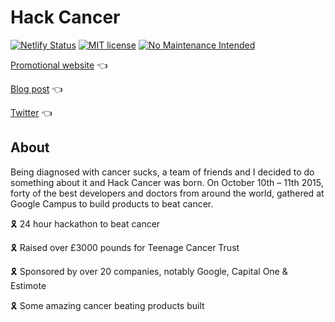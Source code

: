 # Hack Cancer

[![Netlify Status](https://api.netlify.com/api/v1/badges/d9f758c0-747a-41d7-81ef-a4de0005601c/deploy-status)](https://app.netlify.com/sites/hackcancer/deploys)
[![MIT license](https://img.shields.io/badge/License-MIT-blue.svg)](https://lbesson.mit-license.org/)
[![No Maintenance Intended](http://unmaintained.tech/badge.svg)](http://unmaintained.tech/)


[Promotional website](https://hackcancer.raynes.io) 👈

[Blog post](https://medium.com/hackcancer-hackathon/a-hackathon-that-changed-the-world-c4a25ea61238) 👈

[Twitter](https://twitter.com/hack_cancer) 👈


## About

Being diagnosed with cancer sucks, a team of friends and I decided to do something about it and Hack Cancer was born. On October 10th – 11th 2015, forty of the best developers and doctors from around the world, gathered at Google Campus to build products to beat cancer.

🎗️ 24 hour hackathon to beat cancer

🎗️ Raised over £3000 pounds for Teenage Cancer Trust

🎗️ Sponsored by over 20 companies, notably Google, Capital One & Estimote

🎗️ Some amazing cancer beating products built

